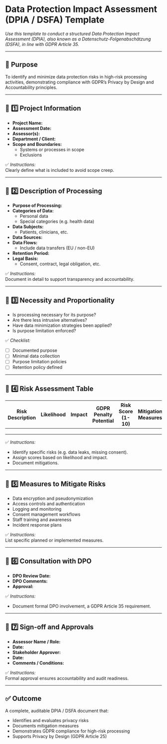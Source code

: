 # Data Protection Impact Assessment (DPIA / DSFA) Template

_Use this template to conduct a structured Data Protection Impact Assessment (DPIA), also known as a Datenschutz-Folgenabschätzung (DSFA), in line with GDPR Article 35._

---

## 🎯 Purpose
To identify and minimize data protection risks in high-risk processing activities, demonstrating compliance with GDPR’s Privacy by Design and Accountability principles.

---

## 📌 1️⃣ Project Information

- **Project Name:**  
- **Assessment Date:**  
- **Assessor(s):**  
- **Department / Client:**  
- **Scope and Boundaries:**  
  - Systems or processes in scope
  - Exclusions

✅ *Instructions:*  
Clearly define what is included to avoid scope creep.

---

## 📌 2️⃣ Description of Processing

- **Purpose of Processing:**  
- **Categories of Data:**  
  - Personal data
  - Special categories (e.g. health data)
- **Data Subjects:**  
  - Patients, clinicians, etc.
- **Data Sources:**  
- **Data Flows:**  
  - Include data transfers (EU / non-EU)
- **Retention Period:**  
- **Legal Basis:**  
  - Consent, contract, legal obligation, etc.

✅ *Instructions:*  
Document in detail to support transparency and accountability.

---

## 📌 3️⃣ Necessity and Proportionality

- Is processing necessary for its purpose?  
- Are there less intrusive alternatives?  
- Have data minimization strategies been applied?  
- Is purpose limitation enforced?  

✅ *Checklist:*  
- [ ] Documented purpose  
- [ ] Minimal data collection  
- [ ] Purpose limitation policies  
- [ ] Retention policy defined

---

## 📌 4️⃣ Risk Assessment Table

| Risk Description       | Likelihood | Impact   | GDPR Penalty Potential | Risk Score (1-10) | Mitigation Measures                     |
|--------------------------|------------|----------|------------------------|-------------------|-----------------------------------------|
|                          |            |          |                        |                   |                                         |
|                          |            |          |                        |                   |                                         |
|                          |            |          |                        |                   |                                         |

✅ *Instructions:*  
- Identify specific risks (e.g. data leaks, missing consent).  
- Assign scores based on likelihood and impact.  
- Document mitigations.

---

## 📌 5️⃣ Measures to Mitigate Risks

- Data encryption and pseudonymization  
- Access controls and authentication  
- Logging and monitoring  
- Consent management workflows  
- Staff training and awareness  
- Incident response plans

✅ *Instructions:*  
List specific planned or implemented measures.

---

## 📌 6️⃣ Consultation with DPO

- **DPO Review Date:**  
- **DPO Comments:**  
- **Approval:**  

✅ *Instructions:*  
- Document formal DPO involvement, a GDPR Article 35 requirement.

---

## 📌 7️⃣ Sign-off and Approvals

- **Assessor Name / Role:**  
- **Date:**  
- **Stakeholder Approver:**  
- **Date:**  
- **Comments / Conditions:**  

✅ *Instructions:*  
Formal approval ensures accountability and audit readiness.

---

## ✅ Outcome
A complete, auditable DPIA / DSFA document that:  
- Identifies and evaluates privacy risks  
- Documents mitigation measures  
- Demonstrates GDPR compliance for high-risk processing  
- Supports Privacy by Design (GDPR Article 25)

